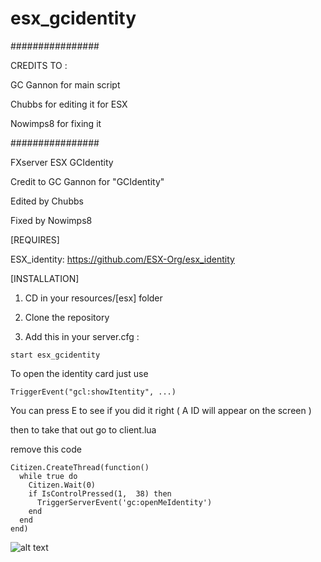 # esx_gcidentity
################


CREDITS TO :


GC Gannon for main script

Chubbs for editing it for ESX

Nowimps8 for fixing it


################


FXserver ESX GCIdentity

Credit to GC Gannon for "GCIdentity"

Edited by Chubbs

Fixed by Nowimps8

[REQUIRES] 

ESX_identity: https://github.com/ESX-Org/esx_identity 

[INSTALLATION]

1) CD in your resources/[esx] folder
2) Clone the repository


3) Add this in your server.cfg :

```
start esx_gcidentity
```
To open the identity card just use

```
TriggerEvent("gcl:showItentity", ...)
```

You can press E to see if you did it right ( A ID will appear on the screen ) 

then to take that out go to client.lua

remove this code

```
Citizen.CreateThread(function()
  while true do
    Citizen.Wait(0)
    if IsControlPressed(1,  38) then
      TriggerServerEvent('gc:openMeIdentity')
    end
  end
end)
```

![alt text](https://image.prntscr.com/image/CiKwlfZSQSWdhHcnw1x2EQ.png)

